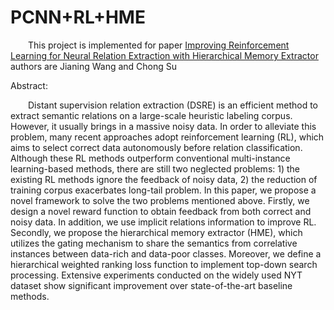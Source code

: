 # PCNN+RL+HME

&emsp;&emsp;This project is implemented for paper [Improving Reinforcement Learning for Neural Relation Extraction with Hierarchical Memory Extractor](https://arxiv.org/pdf/2010.14255.pdf) authors are Jianing Wang and Chong Su

Abstract:

&emsp;&emsp;Distant supervision relation extraction (DSRE) is an efficient method to extract semantic relations on a large-scale heuristic labeling corpus. However, it usually brings in a massive noisy data. In order to alleviate this problem, many recent approaches adopt reinforcement learning (RL), which aims to select correct data autonomously before relation classification. Although these RL methods outperform conventional multi-instance learning-based methods, there are still two neglected problems: 1) the existing RL methods ignore the feedback of noisy data, 2) the reduction of training corpus exacerbates long-tail problem. In this paper, we propose a novel framework to solve the two problems mentioned above. Firstly, we design a novel reward function to obtain feedback from both correct and noisy data. In addition, we use implicit relations information to improve RL. Secondly, we propose the hierarchical memory extractor (HME), which utilizes the gating mechanism to share the semantics from correlative instances between data-rich and data-poor classes. Moreover, we define a hierarchical weighted ranking loss function to implement top-down search processing. Extensive experiments conducted on the widely used NYT dataset show significant improvement over state-of-the-art baseline methods.


